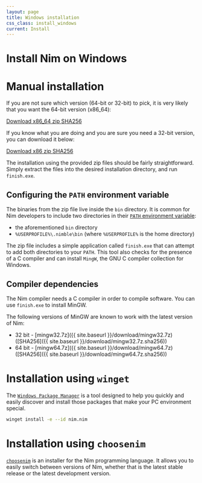 ```yaml
---
layout: page
title: Windows installation
css_class: install_windows
current: Install
---
```



<h1 class="text-centered page-title main-heading">Install Nim on Windows</h1>

# Manual installation

If you are not sure which version (64-bit or 32-bit) to pick, it is very likely
that you want the 64-bit version (x86\_64):

<div class="center">
  <a href="{{ site.baseurl }}/download/nim-{{ site.nim_version }}_x64.zip"
    class="pure-button pure-button-primary download-button">
    <i class="fa fa-file-archive-o" aria-hidden="true"></i>
    Download x86_64 zip
  </a>
  <a href="{{ site.baseurl }}/download/nim-{{ site.nim_version }}_x64.zip.sha256"
    class="pure-button">
    <i class="fa fa-file-text-o" aria-hidden="true"></i>
    SHA256
  </a>
</div>

If you know what you are doing and you are sure you need a 32-bit version,
you can download it below:

<div class="center">
  <a href="{{ site.baseurl }}/download/nim-{{ site.nim_version }}_x32.zip"
    class="pure-button pure-button-primary download-button">
    <i class="fa fa-file-archive-o" aria-hidden="true"></i>
    Download x86 zip
  </a>
  <a href="{{ site.baseurl }}/download/nim-{{ site.nim_version }}_x32.zip.sha256"
    class="pure-button">
    <i class="fa fa-file-text-o" aria-hidden="true"></i>
    SHA256
  </a>
</div>

The installation using the provided zip files should be fairly
straightforward. Simply extract the files into the desired installation
directory, and run ``finish.exe``.

## Configuring the ``PATH`` environment variable

The binaries from the zip file live inside the ``bin`` directory.
It is common for Nim developers to include two directories in their
[``PATH`` environment variable](https://en.wikipedia.org/wiki/PATH_(variable)):

* the aforementioned ``bin`` directory
* ``%USERPROFILE%\.nimble\bin`` (where ``%USERPROFILE%`` is the home directory)

The zip file includes a simple application called ``finish.exe`` that can
attempt to add both directories to your ``PATH``.
This tool also checks for the presence of a C compiler and can install ``MingW``,
the GNU C compiler collection for Windows.

## Compiler dependencies

The Nim compiler needs a C compiler in order to compile software. You can
use ``finish.exe`` to install MinGW.

The following versions of MinGW are known to work with the latest version of
Nim:

<!-- TODO: Instructions on what to do with these 7z files? -->

* 32 bit - [mingw32.7z]({{ site.baseurl }}/download/mingw32.7z) ([SHA256]({{ site.baseurl }}/download/mingw32.7z.sha256))
* 64 bit - [mingw64.7z]({{ site.baseurl }}/download/mingw64.7z) ([SHA256]({{ site.baseurl }}/download/mingw64.7z.sha256))


# Installation using ``winget``

The [``Windows Package Manager``](https://github.com/microsoft/winget-cli) is a tool designed to help you quickly and easily discover and install those packages that make your PC environment special.
```sh
winget install -e --id nim.nim
```

# Installation using ``choosenim``

[``choosenim``](https://github.com/dom96/choosenim#choosenim) is an
installer for the Nim programming language. It allows you
to easily switch between versions of Nim, whether that is the latest stable
release or the latest development version.
